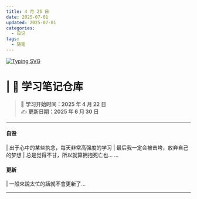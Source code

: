 ```yaml
---
title: 4 月 25 日
date: 2025-07-01
updated: 2025-07-01
categories:
  - 日记
tags:
  - 随笔
---
```


[![Typing SVG](https://readme-typing-svg.herokuapp.com?font=Fira+Code&pause=1000&width=435&lines=Happiness+Nightmare+Experience+-%E5%B0%BE%E5%B7%B4)](https://git.io/typing-svg)

# | 🧠 学习笔记仓库

> 📅 **学习开始时间：2025 年 4 月 22 日**  
> ✍️ **更新日期：2025 年 6 月 30 日**

---

#### 自毁

| 出于心中的某些执念，每天非常高强度的学习
| 最后我一定会被击垮，放弃自己的梦想
| 总是觉得不甘，所以就算拥抱死亡也… …

#### 更新

| 一般來說太忙的話就不會更新了...

---
